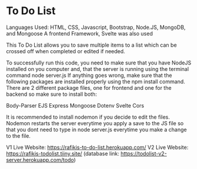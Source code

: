 # To Do List
Languages Used: HTML, CSS, Javascript, Bootstrap, Node.JS, MongoDB, and Mongoose
A frontend Framework, Svelte was also used

This To Do List allows you to save multiple items to a list which can be crossed off when completed or edited if needed.

To successfully run this code, you need to make sure that you have NodeJS installed on you computer and, that the server is running using the terminal command node server.js If anything goes wrong, make sure that the following packages are installed properly using the npm install command. There are 2 different package files, one for frontend and one for the backend so make sure to install both:

Body-Parser
EJS
Express
Mongoose
Dotenv
Svelte
Cors

It is recommended to install nodemon if you decide to edit the files. Nodemon restarts the server everytime you apply a save to the JS file so that you dont need to type in node server.js everytime you make a change to the file.

V1 Live Website: https://rafikis-to-do-list.herokuapp.com/
V2 Live Website: https://rafikis-todolist.tiiny.site/ (database link: https://todolist-v2-server.herokuapp.com/todo)
